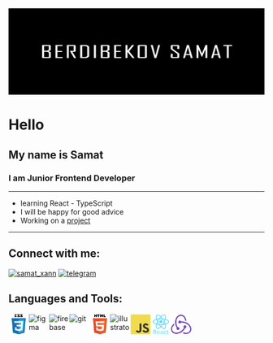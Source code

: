 <img src="./README.img/immg.png" width="100%" height="170">

# Hello

## My name is Samat

### I am Junior Frontend Developer

---

- learning React - TypeScript
- I will be happy for good advice
- Working on a [project](https://githubcomxxadikklast_haclathon)

---

## Connect with me:

<p align="left" dir="auto">
<a href="https://www.instagram.com/samat_xann/" rel="nofollow">
<img src="https://raw.githubusercontent.com/rahuldkjain/github-profile-readme-generator/master/src/images/icons/Social/instagram.svg" alt="samat_xann" width="40" height="30" /></a>
<a href="https://t.me/samat_xann"  rel="nofollow" >
<img src="https://upload.wikimedia.org/wikipedia/commons/thumb/8/82/Telegram_logo.svg/512px-Telegram_logo.svg.png" alt="telegram" width='30' height='30' />
</a>
</p>

## Languages and Tools:

<p>
<img src="https://raw.githubusercontent.com/devicons/devicon/master/icons/css3/css3-original-wordmark.svg" align="left" alt="css3" width="40" height="40"/>
<img src="https://camo.githubusercontent.com/ed93c2b000a76ceaad1503e7eb9356591b885227e82a36a005b9d3498b303ba5/68747470733a2f2f7777772e766563746f726c6f676f2e7a6f6e652f6c6f676f732f6669676d612f6669676d612d69636f6e2e737667" align="left" alt="figma" width="40" height="40" data-canonical-src="https://www.vectorlogo.zone/logos/figma/figma-icon.svg" />
<img src="https://camo.githubusercontent.com/dd4b2422ed3bfc9da88c43d18550375c66f9584327dff7ecc19315ce50b96f07/68747470733a2f2f7777772e766563746f726c6f676f2e7a6f6e652f6c6f676f732f66697265626173652f66697265626173652d69636f6e2e737667" align="left" alt="firebase" width="40" height="40" data-canonical-src="https://www.vectorlogo.zone/logos/firebase/firebase-icon.svg" />
<img src="https://camo.githubusercontent.com/fbfcb9e3dc648adc93bef37c718db16c52f617ad055a26de6dc3c21865c3321d/68747470733a2f2f7777772e766563746f726c6f676f2e7a6f6e652f6c6f676f732f6769742d73636d2f6769742d73636d2d69636f6e2e737667" align="left" alt="git" width="40" height="40" data-canonical-src="https://www.vectorlogo.zone/logos/git-scm/git-scm-icon.svg" />
<img src="https://raw.githubusercontent.com/devicons/devicon/master/icons/html5/html5-original-wordmark.svg" align="left" alt="html5" width="40" height="40"  />
<img src="https://camo.githubusercontent.com/9e245893108b5ca27e7ac3d4a802d513f657b32aa7b5765bd92df7fb55d0ed54/68747470733a2f2f7777772e766563746f726c6f676f2e7a6f6e652f6c6f676f732f61646f62655f696c6c7573747261746f722f61646f62655f696c6c7573747261746f722d69636f6e2e737667" align="left" alt="illustrator" width="40" height="40" data-canonical-src="https://www.vectorlogo.zone/logos/adobe_illustrator/adobe_illustrator-icon.svg" />
<img src="https://raw.githubusercontent.com/devicons/devicon/master/icons/javascript/javascript-original.svg" align="left" alt="javascript" width="40" height="40" />
<img src="https://raw.githubusercontent.com/devicons/devicon/master/icons/react/react-original-wordmark.svg" align="left" alt="react" width="40" height="40"/>
<img src="https://raw.githubusercontent.com/devicons/devicon/master/icons/redux/redux-original.svg" align="left" alt="redux" width="40" height="40" />
</p>
